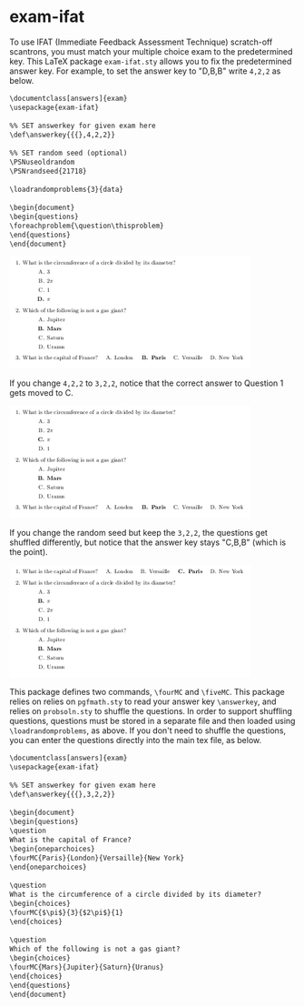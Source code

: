 # exam-ifat

To use IFAT (Immediate Feedback Assessment Technique) scratch-off scantrons, 
you must match your multiple choice exam to the predetermined key.
This LaTeX package `exam-ifat.sty` allows you to fix the predetermined answer key.
For example, to set the answer key to "D,B,B" write `4,2,2` as below.

    \documentclass[answers]{exam}
    \usepackage{exam-ifat}
    
    %% SET answerkey for given exam here
    \def\answerkey{{{},4,2,2}}
    
    %% SET random seed (optional)
    \PSNuseoldrandom
    \PSNrandseed{21718}
    
    \loadrandomproblems{3}{data}
    
    \begin{document}
    \begin{questions}
    \foreachproblem{\question\thisproblem}
    \end{questions}
    \end{document}

![Example 1](example1.png)

If you change `4,2,2` to `3,2,2`,
notice that the correct answer to Question 1 gets moved to C.

![Example 2](example2.png)

If you change the random seed but keep the `3,2,2`,
the questions get shuffled differently,
but notice that the answer key stays "C,B,B" (which is the point).

![Example 3](example3.png)

This package defines two commands, `\fourMC` and `\fiveMC`.
This package relies on  relies on `pgfmath.sty` to read your answer key `\answerkey`,
and relies on `probsoln.sty` to shuffle the questions.
In order to support shuffling questions,
questions must be stored in a separate file
and then loaded using `\loadrandomproblems`, as above.
If you don't need to shuffle the questions,
you can enter the questions directly into the main tex file, as below.

    \documentclass[answers]{exam}
    \usepackage{exam-ifat}
    
    %% SET answerkey for given exam here
    \def\answerkey{{{},3,2,2}}
    
    \begin{document}
    \begin{questions}
    \question
    What is the capital of France?
    \begin{oneparchoices}
    \fourMC{Paris}{London}{Versaille}{New York}
    \end{oneparchoices}
    
    \question
    What is the circumference of a circle divided by its diameter?
    \begin{choices}
    \fourMC{$\pi$}{3}{$2\pi$}{1}
    \end{choices}
    
    \question
    Which of the following is not a gas giant?
    \begin{choices}
    \fourMC{Mars}{Jupiter}{Saturn}{Uranus}
    \end{choices}
    \end{questions}
    \end{document}
